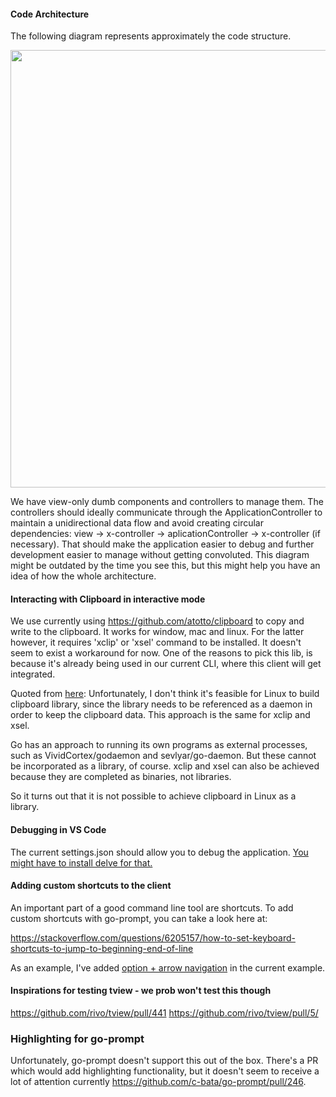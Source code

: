 #### Code Architecture

The following diagram represents approximately the code structure.

<img src="https://user-images.githubusercontent.com/11739405/212975377-804fc1c3-4e93-45f6-86c0-6eb012312779.png" width="700" >

We have view-only dumb components and controllers to manage them. The controllers should ideally communicate through the ApplicationController to
maintain a unidirectional data flow and avoid creating circular dependencies: view -> x-controller -> aplicationController -> x-controller (if necessary). That should make the application easier to debug and further development easier to manage without getting convoluted. This diagram might be outdated by the time you see this, but this might help you have an idea of how the whole architecture.

#### Interacting with Clipboard in interactive mode

We use currently using https://github.com/atotto/clipboard to copy and write to the clipboard. It works for window, mac and linux. For the latter however, it requires 'xclip' or 'xsel' command to be installed. It doesn't seem to exist a workaround for now. One of the reasons to pick this lib, is because it's already being used in our current CLI, where this client will get integrated.

Quoted from [here](https://github.com/d-tsuji/clipboard):
Unfortunately, I don't think it's feasible for Linux to build clipboard library, since the library needs to be referenced as a daemon in order to keep the clipboard data. This approach is the same for xclip and xsel.

Go has an approach to running its own programs as external processes, such as VividCortex/godaemon and sevlyar/go-daemon. But these cannot be incorporated as a library, of course. xclip and xsel can also be achieved because they are completed as binaries, not libraries.

So it turns out that it is not possible to achieve clipboard in Linux as a library.

#### Debugging in VS Code

The current settings.json should allow you to debug the application. [You might have to install delve for that.](https://www.rookout.com/blog/golang-debugging-tutorial/#:~:text=To%20install%20Delve%20on%20VS,you%20get%20started%20with%20debugging)

#### Adding custom shortcuts to the client

An important part of a good command line tool are shortcuts. To add custom shortcuts with go-prompt, you can take a look here at:

https://stackoverflow.com/questions/6205157/how-to-set-keyboard-shortcuts-to-jump-to-beginning-end-of-line

As an example, I've added [option + arrow navigation](./main.go#L29) in the current example.

#### Inspirations for testing tview - we prob won't test this though

https://github.com/rivo/tview/pull/441
https://github.com/rivo/tview/pull/5/

### Highlighting for go-prompt

Unfortunately, go-prompt doesn't support this out of the box. There's a PR which would add highlighting functionality, but it doesn't seem to receive a lot of attention currently https://github.com/c-bata/go-prompt/pull/246.
